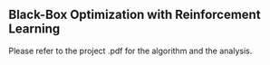 ## Black-Box Optimization with Reinforcement Learning

Please refer to the project .pdf for the algorithm and the analysis.
